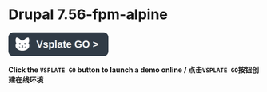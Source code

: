# Drupal 7.56-fpm-alpine

<a href="https://www.vsplate.com/?docker-compose=https://github.com/vsplate/dcenvs/drupal/7.56-fpm-alpine"><img alt="VSPLATE GO" src="https://raw.githubusercontent.com/vsplate/images/master/vsgo_btn.png" width="200px"></a>

**Click the `VSPLATE GO` button to launch a demo online / 点击`VSPLATE GO`按钮创建在线环境**